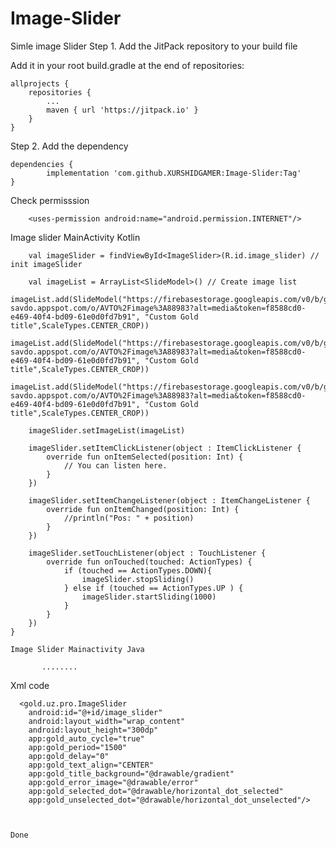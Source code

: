 # Image-Slider
Simle image Slider
Step 1. Add the JitPack repository to your build file

Add it in your root build.gradle at the end of repositories:

	allprojects {
		repositories {
			...
			maven { url 'https://jitpack.io' }
		}
	}
  
Step 2. Add the dependency

	dependencies {
	        implementation 'com.github.XURSHIDGAMER:Image-Slider:Tag'
	}


Check permisssion

        <uses-permission android:name="android.permission.INTERNET"/>
 
 
 Image slider MainActivity Kotlin
 
        val imageSlider = findViewById<ImageSlider>(R.id.image_slider) // init imageSlider

        val imageList = ArrayList<SlideModel>() // Create image list
        imageList.add(SlideModel("https://firebasestorage.googleapis.com/v0/b/gold-savdo.appspot.com/o/AVTO%2Fimage%3A88983?alt=media&token=f8588cd0-e469-40f4-bd09-61e0d0fd7b91", "Custom Gold title",ScaleTypes.CENTER_CROP))
        imageList.add(SlideModel("https://firebasestorage.googleapis.com/v0/b/gold-savdo.appspot.com/o/AVTO%2Fimage%3A88983?alt=media&token=f8588cd0-e469-40f4-bd09-61e0d0fd7b91", "Custom Gold title",ScaleTypes.CENTER_CROP))
        imageList.add(SlideModel("https://firebasestorage.googleapis.com/v0/b/gold-savdo.appspot.com/o/AVTO%2Fimage%3A88983?alt=media&token=f8588cd0-e469-40f4-bd09-61e0d0fd7b91", "Custom Gold title",ScaleTypes.CENTER_CROP))

        imageSlider.setImageList(imageList)

        imageSlider.setItemClickListener(object : ItemClickListener {
            override fun onItemSelected(position: Int) {
                // You can listen here.
            }
        })

        imageSlider.setItemChangeListener(object : ItemChangeListener {
            override fun onItemChanged(position: Int) {
                //println("Pos: " + position)
            }
        })

        imageSlider.setTouchListener(object : TouchListener {
            override fun onTouched(touched: ActionTypes) {
                if (touched == ActionTypes.DOWN){
                    imageSlider.stopSliding()
                } else if (touched == ActionTypes.UP ) {
                    imageSlider.startSliding(1000)
                }
            }
        })
    }
    
    Image Slider Mainactivity Java
    
           ........
	   
	   
Xml code

      <gold.uz.pro.ImageSlider
        android:id="@+id/image_slider"
        android:layout_width="wrap_content"
        android:layout_height="300dp"
        app:gold_auto_cycle="true"
        app:gold_period="1500"
        app:gold_delay="0"
        app:gold_text_align="CENTER"
        app:gold_title_background="@drawable/gradient"
        app:gold_error_image="@drawable/error"
        app:gold_selected_dot="@drawable/horizontal_dot_selected"
        app:gold_unselected_dot="@drawable/horizontal_dot_unselected"/>
	
	
	
	Done

        
    
 
